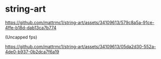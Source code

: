 # string-art

https://github.com/mattrmc1/string-art/assets/34109613/579c8a5a-91ce-4ffe-b18d-dab13ca7b774

(Uncapped fps)

https://github.com/mattrmc1/string-art/assets/34109613/05da2d30-552a-4de0-b937-0b2dca7f6a19


